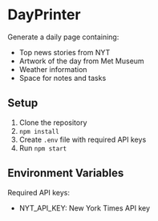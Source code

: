 # DayPrinter

Generate a daily page containing:
- Top news stories from NYT
- Artwork of the day from Met Museum
- Weather information
- Space for notes and tasks

## Setup
1. Clone the repository
2. `npm install`
3. Create `.env` file with required API keys
4. Run `npm start`

## Environment Variables
Required API keys:
- NYT_API_KEY: New York Times API key
